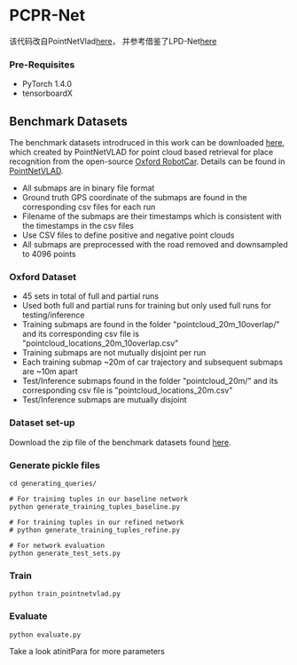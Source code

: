 # PCPR-Net
该代码改自PointNetVlad[here](https://github.com/mikacuy/pointnetvlad)， 并参考借鉴了LPD-Net[here](https://github.com/Suoivy/LPD-net)

### Pre-Requisites
* PyTorch 1.4.0
* tensorboardX

## Benchmark Datasets
The benchmark datasets introdruced in this work can be downloaded [here](https://drive.google.com/open?id=1H9Ep76l8KkUpwILY-13owsEMbVCYTmyx), which created by PointNetVLAD for point cloud based retrieval for place recognition from the open-source [Oxford RobotCar](https://robotcar-dataset.robots.ox.ac.uk/). Details can be found in [PointNetVLAD](https://arxiv.org/abs/1804.03492).
* All submaps are in binary file format
* Ground truth GPS coordinate of the submaps are found in the corresponding csv files for each run
* Filename of the submaps are their timestamps which is consistent with the timestamps in the csv files
* Use CSV files to define positive and negative point clouds
* All submaps are preprocessed with the road removed and downsampled to 4096 points

### Oxford Dataset
* 45 sets in total of full and partial runs
* Used both full and partial runs for training but only used full runs for testing/inference
* Training submaps are found in the folder "pointcloud_20m_10overlap/" and its corresponding csv file is "pointcloud_locations_20m_10overlap.csv"
* Training submaps are not mutually disjoint per run
* Each training submap ~20m of car trajectory and subsequent submaps are ~10m apart
* Test/Inference submaps found in the folder "pointcloud_20m/" and its corresponding csv file is "pointcloud_locations_20m.csv"
* Test/Inference submaps are mutually disjoint

### Dataset set-up
Download the zip file of the benchmark datasets found [here](https://drive.google.com/open?id=1H9Ep76l8KkUpwILY-13owsEMbVCYTmyx).


### Generate pickle files
```
cd generating_queries/

# For training tuples in our baseline network
python generate_training_tuples_baseline.py

# For training tuples in our refined network
# python generate_training_tuples_refine.py

# For network evaluation
python generate_test_sets.py
```

### Train
```
python train_pointnetvlad.py
```

### Evaluate
```
python evaluate.py
```

Take a look atinitPara for more parameters
